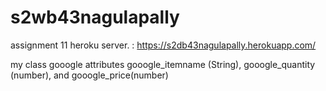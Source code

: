 # s2wb43nagulapally
assignment 11
heroku server. : https://s2db43nagulapally.herokuapp.com/


my class gooogle attributes gooogle_itemname (String), gooogle_quantity (number), and gooogle_price(number)
